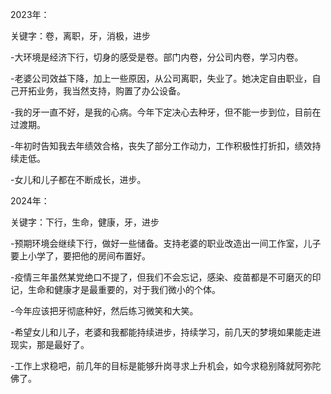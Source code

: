 2023年：

关键字：卷，离职，牙，消极，进步

 -大环境是经济下行，切身的感受是卷。部门内卷，分公司内卷，学习内卷。

-老婆公司效益下降，加上一些原因，从公司离职，失业了。她决定自由职业，自己开拓业务，我当然支持，购置了办公设备。

-我的牙一直不好，是我的心病。今年下定决心去种牙，但不能一步到位，目前在过渡期。

-年初时告知我去年绩效合格，丧失了部分工作动力，工作积极性打折扣，绩效持续走低。

-女儿和儿子都在不断成长，进步。

 

2024年：

关键字：下行，生命，健康，牙，进步

-预期环境会继续下行，做好一些储备。支持老婆的职业改造出一间工作室，儿子要上小学了，要把他的房间布置好。

-疫情三年虽然某党绝口不提了，但我们不会忘记，感染、疫苗都是不可磨灭的印记，生命和健康才是最重要的，对于我们微小的个体。

-今年应该把牙彻底种好，然后练习微笑和大笑。

-希望女儿和儿子，老婆和我都能持续进步，持续学习，前几天的梦境如果能走进现实，那是最好了。

-工作上求稳吧，前几年的目标是能够升岗寻求上升机会，如今求稳别降就阿弥陀佛了。
<!-- ##{"timestamp":1704112589}## -->